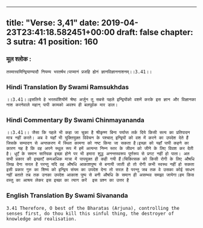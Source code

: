 
---
title: "Verse: 3,41"
date: 2019-04-23T23:41:18.582451+00:00
draft: false
chapter: 3
sutra: 41
position: 160
---
### मूल श्लोक :
```
तस्मात्त्वमिन्द्रियाण्यादौ नियम्य भरतर्षभ।पाप्मानं प्रजहि ह्येनं ज्ञानविज्ञाननाशनम्।।3.41।।

```

### Hindi Translation By Swami Ramsukhdas
```
।।3.41।।इसलिये हे भरतवंशियोंमें श्रेष्ठ अर्जुन तू सबसे पहले इन्द्रियोंको वशमें करके इस ज्ञान और विज्ञानका नाश करनेवाले महान् पापी कामको अवश्य ही बलपूर्वक मार डाल।

```

### Hindi Commentary By Swami Chinmayananda
```
।।3.41।। जैसा कि पहले भी कहा जा चुका है श्रीकृष्ण बिना पर्याप्त तर्क दिये किसी सत्य का प्रतिपादन मात्र नहीं करते। अब वे यहाँ भी युक्तियुक्त विवेचन के पश्चात् इन्द्रियों को वश में करने का उपदेश देते हैं जिसके सम्पादन से अन्तकरण में स्थित कामना को नष्ट किया जा सकता है।इच्छा को यहाँ पापी कहने का कारण यह है कि वह अपने स्थूल रूप में हमें अत्यन्त निम्न स्तर के जीवन को जीने के लिए विवश कर देती है। धुएँ के समान सात्त्विक इच्छा होने पर भी हमारा शुद्ध अनन्तस्वरूप पूर्णरूप से प्रगट नहीं हो पाता। अत सभी प्रकार की इच्छाएँ कमअधिक मात्रा में पापयुक्त ही कही गयी हैं।चिकित्सक को किसी रोगी के लिए औषधि लिख देना सरल है परन्तु यदि वह औषधि आकाशपुष्प से बनायी जाती हो तो रोगी कभी स्वस्थ नहीं हो सकता इसी प्रकार गुरु का शिष्य को इन्द्रिय संयम का उपदेश देना तो सरल है परन्तु जब तक वे उसका कोई साधन नहीं बताते तब तक उनका उपदेश आकाश पुष्प से बनी औषधि के समान ही असम्भव समझा जायेगा।हम किस वस्तु का आश्रय लेकर इस इच्छा का त्याग करें  इस प्रश्न का उत्तर है

```

### English Translation By Swami  Sivananda
```
3.41 Therefore, O best of the Bharatas (Arjuna), controlling the senses first, do thou kill this sinful thing, the destroyer of knowledge and realisation.

```

